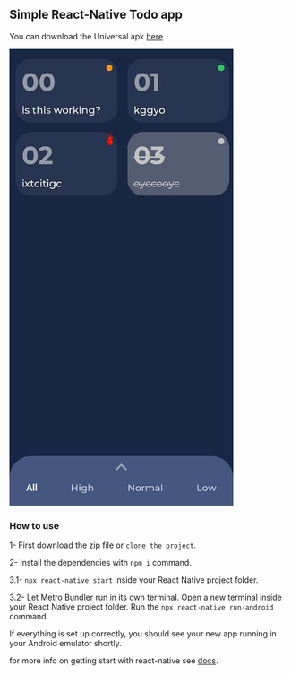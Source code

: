 ## Simple React-Native Todo app

You can download the Universal apk [here](https://drive.google.com/file/d/1Q3b4IQGKP-tmdvJBlXZC2ZjlauUMK4uA/view?usp=sharing).

![react-native todo app screenshot](https://raw.githubusercontent.com/amirmasadi/todoapp/main/assets/react-native-todo-app.jpg)

### How to use

1- First download the zip file or `clone the project`.

2- Install the dependencies with `npm i` command.

3.1- `npx react-native start` inside your React Native project folder.

3.2- Let Metro Bundler run in its own terminal. Open a new terminal inside your React Native project folder. Run the `npx react-native run-android` command.

If everything is set up correctly, you should see your new app running in your Android emulator shortly.

for more info on getting start with react-native see [docs](https://reactnative.dev/docs/environment-setup).

